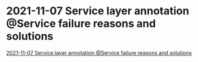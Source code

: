 # 2021-11-07 Service layer annotation @Service failure reasons and solutions
[2021-11-07 Service layer annotation @Service failure reasons and solutions](https://aiwithcloud.com/2022/09/19/2021_11_07_service_layer_annotation_service_failure_reasons_and_solutions/)